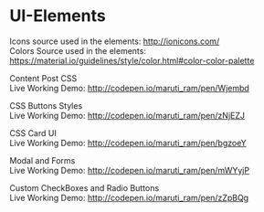 # UI-Elements

Icons source used in the elements: http://ionicons.com/ <br>
Colors Source used in the elements: https://material.io/guidelines/style/color.html#color-color-palette

Content Post CSS <br>
Live Working Demo: http://codepen.io/maruti_ram/pen/Wjembd

CSS Buttons Styles <br>
Live Working Demo: http://codepen.io/maruti_ram/pen/zNjEZJ

CSS Card UI <br>
Live Working Demo: http://codepen.io/maruti_ram/pen/bgzoeY

Modal and Forms <br>
Live Working Demo: http://codepen.io/maruti_ram/pen/mWYyjP

Custom CheckBoxes and Radio Buttons <br>
Live Working Demo: http://codepen.io/maruti_ram/pen/zZpBQg
